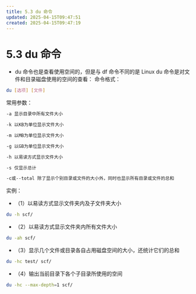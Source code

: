 ```yaml
---
title: 5.3 du 命令
updated: 2025-04-15T09:47:51
created: 2025-04-15T09:47:19
---
```


# 5.3 du 命令

- du 命令也是查看使用空间的，但是与 df 命令不同的是 Linux du 命令是对文件和目录磁盘使用的空间的查看：
命令格式：
```bash
du [选项] [文件]
```
常用参数：
```bash
-a 显示目录中所有文件大小

-k 以KB为单位显示文件大小

-m 以MB为单位显示文件大小

-g 以GB为单位显示文件大小

-h 以易读方式显示文件大小

-s 仅显示总计

-c或--total 除了显示个别目录或文件的大小外，同时也显示所有目录或文件的总和
```
实例：
- （1）以易读方式显示文件夹内及子文件夹大小
```bash
du -h scf/
```

- （2）以易读方式显示文件夹内所有文件大小
```bash
du -ah scf/
```

- （3）显示几个文件或目录各自占用磁盘空间的大小，还统计它们的总和
```bash
du -hc test/ scf/
```

- （4）输出当前目录下各个子目录所使用的空间
```bash
du -hc --max-depth=1 scf/
```


